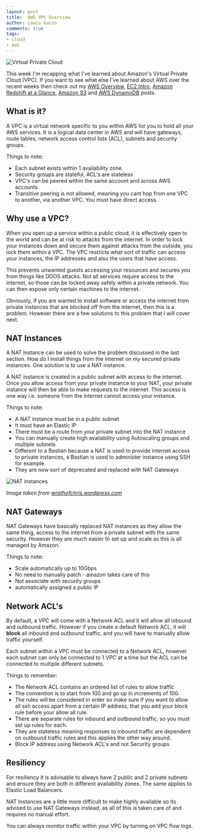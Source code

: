 ```yaml
--- 
layout: post 
title:  AWS VPC Overview
author: Lewis Gavin 
comments: true 
tags: 
- cloud
- aws
---
```


![Virtual Private Cloud](https://www.lewisgavin.co.uk/images/vpc.jpg)

This week I'm recapping what I've learned about Amazon's Virtual Private Cloud (VPC). If you want to see what else I've learned about AWS over the recent weeks then check out my [AWS Overview](http://www.lewisgavin.co.uk/AWSOverview), [EC2 Intro](http://www.lewisgavin.co.uk/AWS-EC2), [Amazon Redshift at a Glance](http://www.lewisgavin.co.uk/Amazon-Redshift), [Amazon S3](http://www.lewisgavin.co.uk/AWS-S3) and [AWS DynamoDB](http://www.lewisgavin.co.uk/AWS-DynamoDB) posts.

## What is it?

A VPC is a virtual network specific to you within AWS for you to hold all your AWS services. It is a logical data center in AWS and will have gateways, route tables, network access control lists (ACL), subnets and security groups.

Things to note:
- Each subnet exists within 1 availability zone. 
- Security groups are stateful, ACL's are stateless
- VPC's can be peered within the same account and across AWS accounts
- Transitive peering is not allowed, meaning you cant hop from one VPC to another, via another VPC. You must have direct access.

## Why use a VPC?

When you open up a service within a public cloud, it is effectively open to the world and can be at risk to attacks from the internet. In order to lock your instances down and secure them against attacks from the outside, you lock them within a VPC. The VPC restricts what sort of traffic can access your instances, the IP addresses and also the users that have access.

This prevents unwanted guests accessing your resources and secures you from things like DDOS attacks. Not all services require access to the internet, so those can be locked away safely within a private network. You can then expose only certain machines to the internet. 

Obviously, if you are wanted to install software or access the internet from private instances that are blocked off from the internet, then this is a problem. However there are a few solutions to this problem that I will cover next.

## NAT Instances

A NAT instance can be used to solve the problem discussed in the last section. How do I install things from the internet on my secured private instances. One solution is to use a NAT instance. 

A NAT instance is created in a public subnet with access to the internet. Once you allow access from your private instance to your NAT, your private instance will then be able to make requests to the internet. This access is one way i.e. someone from the internet cannot access your instance.

Things to note:
- A NAT instance must be in a public subnet
- It must have an Elastic IP
- There must be a route from your private subnet into the NAT instance
- You can manually create high availability using Autoscaling groups and multiple subnets
- Different to a Bastian because a NAT is used to provide internet access to private instances, a Bastian is used to administer instance using SSH for example.
- They are now sort of deprecated and replaced with NAT Gateways

![NAT instances](https://wrathofchris.files.wordpress.com/2014/04/aws-vpc-vpn.jpg)

*Image taken from [wrathofchris.wordpress.com](https://wrathofchris.wordpress.com/2014/04/14/crossing-the-amazon-vpc-boundary/)*

## NAT Gateways

NAT Gateways have basically replaced NAT instances as they allow the same thing, access to the internet from a private subnet with the same security. However they are much easier to set up and scale as this is all managed by Amazon.

Things to note:
- Scale automatically up to 10Gbps
- No need to manually patch - amazon takes care of this
- Not associate with security groups
- automatically assigned a public IP

## Network ACL's

By default, a VPC will come with a Network ACL and it will allow all inbound  and outbound traffic. However if you create a default Network ACL, it will **block** all inbound and outbound traffic, and you will have to manually allow traffic yourself.

Each subnet within a VPC must be connected to a Network ACL, however each subnet can only be connected to 1 VPC at a time but the ACL can be connected to multiple different subnets.

Things to remember:
- The Network ACL contains an ordered list of rules to allow traffic
- The convention is to start from 100 and go up in increments of 100.
- The rules will be considered in order so make sure if you want to allow all ssh access apart from a certain IP address, that you add your block rule before your allow all rule.
- There are separate rules for inbound and outbound traffic, so you must set up rules for each.
- They are stateless meaning responses to inbound traffic are dependent on outbound traffic rules and this applies the other way around.
- Block IP address using Network ACL's and not Security groups

## Resiliency

For resiliency it is advisable to always have 2 public and 2 private subnets and ensure they are both in different availability zones. The same applies to Elastic Load Balancers.

NAT Instances are a little more difficult to make highly available so its advised to use NAT Gateways instead, as all of this is taken care of and requires no manual effort.

You can always monitor traffic within your VPC by turning on VPC flow logs.
